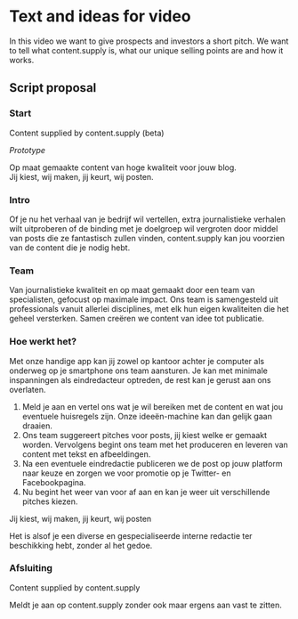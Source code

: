 # Text and ideas for video
In this video we want to give prospects and investors a short pitch. We want to tell what content.supply is, what our unique selling points are and how it works. 

## Script proposal

### Start
Content supplied by content.supply (beta)

*Prototype*

Op maat gemaakte content van hoge kwaliteit voor jouw blog.   
Jij kiest, wij maken, jij keurt, wij posten.

### Intro
Of je nu het verhaal van je bedrijf wil vertellen, extra journalistieke verhalen wilt uitproberen of de binding met je doelgroep wil vergroten door middel van posts die ze fantastisch zullen vinden, content.supply kan jou voorzien van de content die je nodig hebt.

### Team
Van journalistieke kwaliteit en op maat gemaakt door een team van specialisten, gefocust op maximale impact. Ons team is samengesteld uit professionals vanuit allerlei disciplines, met elk hun eigen kwaliteiten die het geheel versterken. Samen creëren we content van idee tot publicatie. 

### Hoe werkt het?
Met onze handige app kan jij zowel op kantoor achter je computer als onderweg op je smartphone ons team aansturen. Je kan met minimale inspanningen als eindredacteur optreden, de rest kan je gerust aan ons overlaten.

1. Meld je aan en vertel ons wat je wil bereiken met de content en wat jou eventuele huisregels zijn. Onze ideeën-machine kan dan gelijk gaan draaien.
2. Ons team suggereert pitches voor posts, jij kiest welke er gemaakt worden. Vervolgens begint ons team met het produceren en leveren van content met tekst en afbeeldingen. 
3. Na een eventuele eindredactie publiceren we de post op jouw platform naar keuze en zorgen we voor promotie op je Twitter- en Facebookpagina.
4. Nu begint het weer van voor af aan en kan je weer uit verschillende pitches kiezen.

Jij kiest, wij maken, jij keurt, wij posten

Het is alsof je een diverse en gespecialiseerde interne redactie ter beschikking hebt, zonder al het gedoe.

### Afsluiting
Content supplied by content.supply

Meldt je aan op content.supply zonder ook maar ergens aan vast te zitten.  
